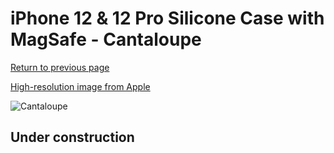 # iPhone 12 & 12 Pro Silicone Case with MagSafe - Cantaloupe

[Return to previous page](/iphone_12)

[High-resolution image from Apple](https://store.storeimages.cdn-apple.com/8756/as-images.apple.com/is/MK023?wid=4500&hei=4500&fmt=png)

<div style="width: 512px"><img src="/almost_uncompressed/MK023.webp" alt="Cantaloupe"></div>

## Under construction
